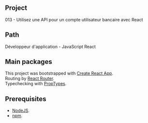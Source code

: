 ## Project
013 - Utilisez une API pour un compte utilisateur bancaire avec React

## Path 
Développeur d'application - JavaScript React

## Main packages
This project was bootstrapped with [Create React App](https://github.com/facebook/create-react-app).\
Routing by [React Router](https://reactrouter.com/en/main).\
Typechecking with [PropTypes](https://reactjs.org/docs/typechecking-with-proptypes.html).

## Prerequisites
- [NodeJS](https://nodejs.org/en/).
- [npm](https://www.npmjs.com/).
